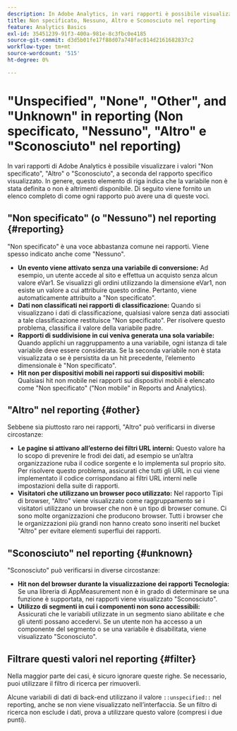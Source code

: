```yaml
---
description: In Adobe Analytics, in vari rapporti è possibile visualizzare i valori Unspecified (Non specificato), None (Nessuno), Other (Altro) o Unknown (Sconosciuto), a seconda del rapporto specifico visualizzato. In genere, questo elemento di riga indica che la variabile non è stata definita o non è altrimenti disponibile.
title: Non specificato, Nessuno, Altro e Sconosciuto nel reporting
feature: Analytics Basics
exl-id: 35451239-91f3-400a-981e-8c3fbc0e4185
source-git-commit: d3d5b01fe17f88d07a748fac814d2161682837c2
workflow-type: tm+mt
source-wordcount: '515'
ht-degree: 0%

---
```


# &quot;Unspecified&quot;, &quot;None&quot;, &quot;Other&quot;, and &quot;Unknown&quot; in reporting (Non specificato, &quot;Nessuno&quot;, &quot;Altro&quot; e &quot;Sconosciuto&quot; nel reporting)

In vari rapporti di Adobe Analytics è possibile visualizzare i valori &quot;Non specificato&quot;, &quot;Altro&quot; o &quot;Sconosciuto&quot;, a seconda del rapporto specifico visualizzato. In genere, questo elemento di riga indica che la variabile non è stata definita o non è altrimenti disponibile. Di seguito viene fornito un elenco completo di come ogni rapporto può avere una di queste voci.

## &quot;Non specificato&quot; (o &quot;Nessuno&quot;) nel reporting {#reporting}

&quot;Non specificato&quot; è una voce abbastanza comune nei rapporti. Viene spesso indicato anche come &quot;Nessuno&quot;.

* **Un evento viene attivato senza una variabile di conversione:** Ad esempio, un utente accede al sito e effettua un acquisto senza alcun valore eVar1. Se visualizzi gli ordini utilizzando la dimensione eVar1, non esiste un valore a cui attribuire questo ordine. Pertanto, viene automaticamente attribuito a &quot;Non specificato&quot;.
* **Dati non classificati nei rapporti di classificazione:** Quando si visualizzano i dati di classificazione, qualsiasi valore senza dati associati a tale classificazione restituisce &quot;Non specificato&quot;. Per risolvere questo problema, classifica il valore della variabile padre.
* **Rapporti di suddivisione in cui veniva generata una sola variabile:** Quando applichi un raggruppamento a una variabile, ogni istanza di tale variabile deve essere considerata. Se la seconda variabile non è stata visualizzata o se è persistita da un hit precedente, l’elemento dimensionale è &quot;Non specificato&quot;.
* **Hit non per dispositivi mobili nei rapporti sui dispositivi mobili:** Qualsiasi hit non mobile nei rapporti sui dispositivi mobili è elencato come &quot;Non specificato&quot; (&quot;Non mobile&quot; in Reports and Analytics).

## &quot;Altro&quot; nel reporting {#other}

Sebbene sia piuttosto raro nei rapporti, &quot;Altro&quot; può verificarsi in diverse circostanze:

* **Le pagine si attivano all’esterno dei filtri URL interni:** Questo valore ha lo scopo di prevenire le frodi dei dati, ad esempio se un’altra organizzazione ruba il codice sorgente e lo implementa sul proprio sito. Per risolvere questo problema, assicurati che tutti gli URL in cui viene implementato il codice corrispondano ai filtri URL interni nelle impostazioni della suite di rapporti.
* **Visitatori che utilizzano un browser poco utilizzato:** Nel rapporto Tipi di browser, &quot;Altro&quot; viene visualizzato come raggruppamento se i visitatori utilizzano un browser che non è un tipo di browser comune. Ci sono molte organizzazioni che producono browser. Tutti i browser che le organizzazioni più grandi non hanno creato sono inseriti nel bucket &quot;Altro&quot; per evitare elementi superflui dei rapporti.

## &quot;Sconosciuto&quot; nel reporting {#unknown}

&quot;Sconosciuto&quot; può verificarsi in diverse circostanze:

* **Hit non del browser durante la visualizzazione dei rapporti Tecnologia:** Se una libreria di AppMeasurement non è in grado di determinare se una funzione è supportata, nei rapporti viene visualizzato &quot;Sconosciuto&quot;.
* **Utilizzo di segmenti in cui i componenti non sono accessibili:** Assicurati che le variabili utilizzate in un segmento siano abilitate e che gli utenti possano accedervi. Se un utente non ha accesso a un componente del segmento o se una variabile è disabilitata, viene visualizzato &quot;Sconosciuto&quot;.

## Filtrare questi valori nel reporting {#filter}

Nella maggior parte dei casi, è sicuro ignorare queste righe. Se necessario, puoi utilizzare il filtro di ricerca per rimuoverli.

Alcune variabili di dati di back-end utilizzano il valore `::unspecified::` nel reporting, anche se non viene visualizzato nell’interfaccia. Se un filtro di ricerca non esclude i dati, prova a utilizzare questo valore (compresi i due punti).
